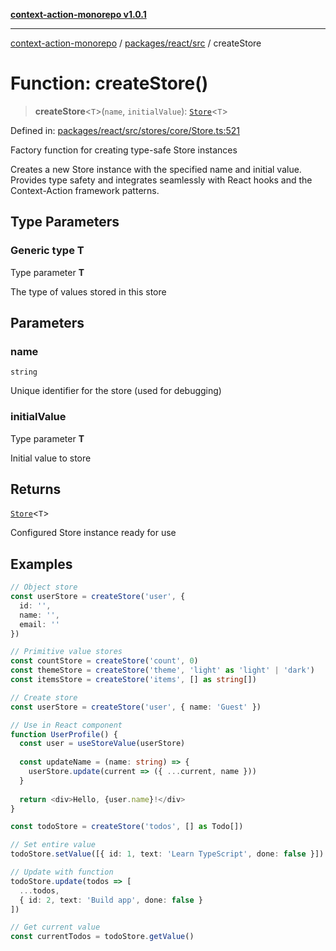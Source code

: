 [**context-action-monorepo v1.0.1**](../../../../README.md)

***

[context-action-monorepo](../../../../README.md) / [packages/react/src](../README.md) / createStore

# Function: createStore()

> **createStore**&lt;`T`&gt;(`name`, `initialValue`): [`Store`](../classes/Store.md)&lt;`T`&gt;

Defined in: [packages/react/src/stores/core/Store.ts:521](https://github.com/mineclover/context-action/blob/cd08d4e3b87a65a1296f2b120f18fcabd78f2914/packages/react/src/stores/core/Store.ts#L521)

Factory function for creating type-safe Store instances

Creates a new Store instance with the specified name and initial value.
Provides type safety and integrates seamlessly with React hooks and
the Context-Action framework patterns.

## Type Parameters

### Generic type T

Type parameter **T**

The type of values stored in this store

## Parameters

### name

`string`

Unique identifier for the store (used for debugging)

### initialValue

Type parameter **T**

Initial value to store

## Returns

[`Store`](../classes/Store.md)&lt;`T`&gt;

Configured Store instance ready for use

## Examples

```typescript
// Object store
const userStore = createStore('user', {
  id: '',
  name: '',
  email: ''
})

// Primitive value stores
const countStore = createStore('count', 0)
const themeStore = createStore('theme', 'light' as 'light' | 'dark')
const itemsStore = createStore('items', [] as string[])
```

```typescript
// Create store
const userStore = createStore('user', { name: 'Guest' })

// Use in React component
function UserProfile() {
  const user = useStoreValue(userStore)
  
  const updateName = (name: string) => {
    userStore.update(current => ({ ...current, name }))
  }
  
  return <div>Hello, {user.name}!</div>
}
```

```typescript
const todoStore = createStore('todos', [] as Todo[])

// Set entire value
todoStore.setValue([{ id: 1, text: 'Learn TypeScript', done: false }])

// Update with function
todoStore.update(todos => [
  ...todos,
  { id: 2, text: 'Build app', done: false }
])

// Get current value
const currentTodos = todoStore.getValue()
```
